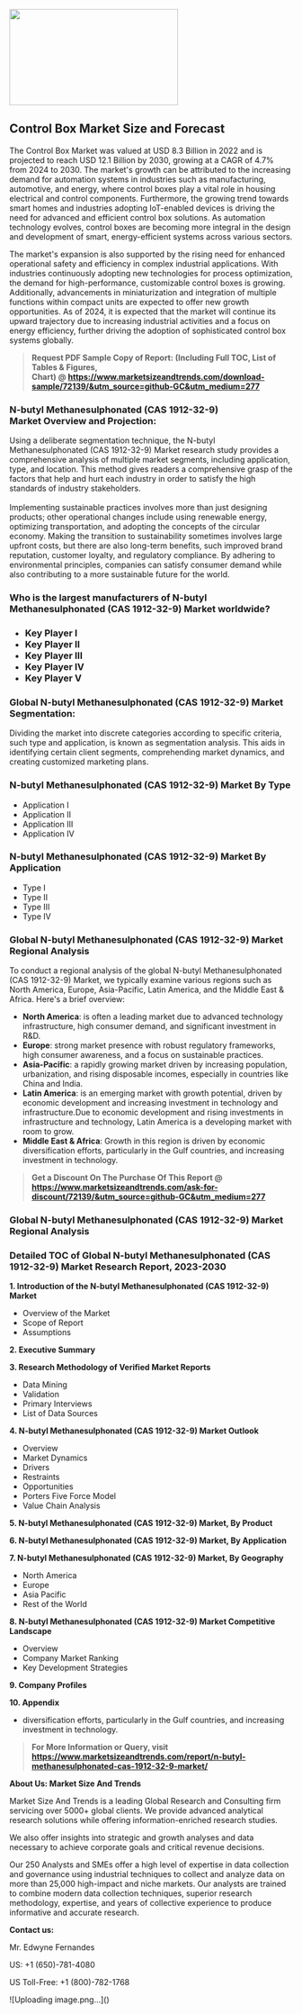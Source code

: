 <p><img class="alignnone size-medium wp-image-20088" src="https://ffe5etoiles.com/wp-content/uploads/2024/12/MST1-300x171.png" alt="" width="300" height="171" /></p><h2>Control Box Market Size and Forecast</h2><p>The Control Box Market was valued at USD 8.3 Billion in 2022 and is projected to reach USD 12.1 Billion by 2030, growing at a CAGR of 4.7% from 2024 to 2030. The market's growth can be attributed to the increasing demand for automation systems in industries such as manufacturing, automotive, and energy, where control boxes play a vital role in housing electrical and control components. Furthermore, the growing trend towards smart homes and industries adopting IoT-enabled devices is driving the need for advanced and efficient control box solutions. As automation technology evolves, control boxes are becoming more integral in the design and development of smart, energy-efficient systems across various sectors.</p><p>The market's expansion is also supported by the rising need for enhanced operational safety and efficiency in complex industrial applications. With industries continuously adopting new technologies for process optimization, the demand for high-performance, customizable control boxes is growing. Additionally, advancements in miniaturization and integration of multiple functions within compact units are expected to offer new growth opportunities. As of 2024, it is expected that the market will continue its upward trajectory due to increasing industrial activities and a focus on energy efficiency, further driving the adoption of sophisticated control box systems globally.</p></p><blockquote id="" class=""><strong>Request PDF Sample Copy of Report: (Including Full TOC, List of Tables &amp; Figures, Chart)&nbsp;@&nbsp;<strong><a href="https://www.marketsizeandtrends.com/download-sample/72139/&utm_source=github-GC&utm_medium=277" target="_blank">https://www.marketsizeandtrends.com/download-sample/72139/&utm_source=github-GC&utm_medium=277</a></strong></strong></blockquote><h3 id="" class="">N-butyl Methanesulphonated (CAS 1912-32-9) Market&nbsp;Overview and Projection:</h3><p id="" class="">Using a deliberate segmentation technique, the N-butyl Methanesulphonated (CAS 1912-32-9) Market research study provides a comprehensive analysis of multiple market segments, including application, type, and location. This method gives readers a comprehensive grasp of the factors that help and hurt each industry in order to satisfy the high standards of industry stakeholders. <br /> <br />Implementing sustainable practices involves more than just designing products; other operational changes include using renewable energy, optimizing transportation, and adopting the concepts of the circular economy. Making the transition to sustainability sometimes involves large upfront costs, but there are also long-term benefits, such improved brand reputation, customer loyalty, and regulatory compliance. By adhering to environmental principles, companies can satisfy consumer demand while also contributing to a more sustainable future for the world.</p><h3 id="" class="">Who is the largest manufacturers of&nbsp;N-butyl Methanesulphonated (CAS 1912-32-9) Market worldwide?</h3><h3 class=""><p><ul><li>Key Player I </li><li> Key Player II </li><li> Key Player III </li><li> Key Player IV </li><li> Key Player V</li></ul></p></h3><h3 id="" class="">Global&nbsp;N-butyl Methanesulphonated (CAS 1912-32-9) Market Segmentation:</h3><p id="" class="">Dividing the market into discrete categories according to specific criteria, such type and application, is known as segmentation analysis. This aids in identifying certain client segments, comprehending market dynamics, and creating customized marketing plans.</p><h3 id="" class="">N-butyl Methanesulphonated (CAS 1912-32-9) Market&nbsp;By Type</h3><p><p><ul><li>Application I</li><li> Application II</li><li> Application III</li><li> Application IV</p></li></ul></p></p><h3 id="" class="">N-butyl Methanesulphonated (CAS 1912-32-9) Market&nbsp;By Application</h3><p class=""><p><ul><li>Type I</li><li> Type II</li><li> Type III</li><li> Type IV</li></ul></p></p><h3 id="" class="">Global N-butyl Methanesulphonated (CAS 1912-32-9) Market Regional Analysis</h3><p id="" class="">To conduct a regional analysis of the global N-butyl Methanesulphonated (CAS 1912-32-9) Market, we typically examine various regions such as North America, Europe, Asia-Pacific, Latin America, and the Middle East &amp; Africa. Here's a brief overview:</p><ul><li><strong>North America</strong>: is often a leading market due to advanced technology infrastructure, high consumer demand, and significant investment in R&amp;D.</li><li><strong>Europe</strong>: strong market presence with robust regulatory frameworks, high consumer awareness, and a focus on sustainable practices.</li><li><strong>Asia-Pacific</strong>: a rapidly growing market driven by increasing population, urbanization, and rising disposable incomes, especially in countries like China and India.</li><li><strong>Latin America</strong>: is an emerging market with growth potential, driven by economic development and increasing investment in technology and infrastructure.Due to economic development and rising investments in infrastructure and technology, Latin America is a developing market with room to grow.</li><li><strong>Middle East &amp; Africa</strong>: Growth in this region is driven by economic diversification efforts, particularly in the Gulf countries, and increasing investment in technology.</li></ul><blockquote id="" class=""><strong>Get a Discount On The Purchase Of This Report @ <strong><a href="https://www.marketsizeandtrends.com/ask-for-discount/72139/&utm_source=github-GC&utm_medium=277" target="_blank">https://www.marketsizeandtrends.com/ask-for-discount/72139/&utm_source=github-GC&utm_medium=277</a></strong></strong></blockquote><h3 id="" class="">Global N-butyl Methanesulphonated (CAS 1912-32-9) Market Regional Analysis</h3><h3 id="" class="">Detailed TOC of Global N-butyl Methanesulphonated (CAS 1912-32-9) Market Research Report, 2023-2030</h3><p id="" class=""><strong>1. Introduction of the N-butyl Methanesulphonated (CAS 1912-32-9) Market</strong></p><ul><li>Overview of the Market</li><li>Scope of Report</li><li>Assumptions</li></ul><p id="" class=""><strong>2. Executive Summary</strong></p><p id="" class=""><strong>3. Research Methodology of Verified Market Reports</strong></p><ul><li>Data Mining</li><li>Validation</li><li>Primary Interviews</li><li>List of Data Sources</li></ul><p id="" class=""><strong>4. N-butyl Methanesulphonated (CAS 1912-32-9) Market Outlook</strong></p><ul><li>Overview</li><li>Market Dynamics</li><li>Drivers</li><li>Restraints</li><li>Opportunities</li><li>Porters Five Force Model</li><li>Value Chain Analysis</li></ul><p id="" class=""><strong>5. N-butyl Methanesulphonated (CAS 1912-32-9) Market, By Product</strong></p><p id="" class=""><strong>6. N-butyl Methanesulphonated (CAS 1912-32-9) Market, By Application</strong></p><p id="" class=""><strong>7. N-butyl Methanesulphonated (CAS 1912-32-9) Market, By Geography</strong></p><ul><li>North America</li><li>Europe</li><li>Asia Pacific</li><li>Rest of the World</li></ul><p id="" class=""><strong>8. N-butyl Methanesulphonated (CAS 1912-32-9) Market Competitive Landscape</strong></p><ul><li>Overview</li><li>Company Market Ranking</li><li>Key Development Strategies</li></ul><p id="" class=""><strong>9. Company Profiles</strong></p><p id="" class=""><strong>10. Appendix</strong></p><ul><li>diversification efforts, particularly in the Gulf countries, and increasing investment in technology.</li></ul><blockquote id="" class=""><strong>For More Information or Query, visit <strong><strong><a href="https://www.marketsizeandtrends.com/report/n-butyl-methanesulphonated-cas-1912-32-9-market/" target="_blank">https://www.marketsizeandtrends.com/report/n-butyl-methanesulphonated-cas-1912-32-9-market/</a></strong></strong></strong></blockquote><p id="" class=""><strong>About Us: Market Size And Trends</strong></p><p id="" class="">Market Size And Trends is a leading Global Research and Consulting firm servicing over 5000+ global clients. We provide advanced analytical research solutions while offering information-enriched research studies.</p><p id="" class="">We also offer insights into strategic and growth analyses and data necessary to achieve corporate goals and critical revenue decisions.</p><p id="" class="">Our 250 Analysts and SMEs offer a high level of expertise in data collection and governance using industrial techniques to collect and analyze data on more than 25,000 high-impact and niche markets. Our analysts are trained to combine modern data collection techniques, superior research methodology, expertise, and years of collective experience to produce informative and accurate research.</p><p id="" class=""><strong>Contact us:</strong></p><p id="" class="">Mr. Edwyne Fernandes</p><p id="" class="">US: +1 (650)-781-4080</p><p id="" class="">US Toll-Free: +1 (800)-782-1768</p>
![Uploading image.png…]()
